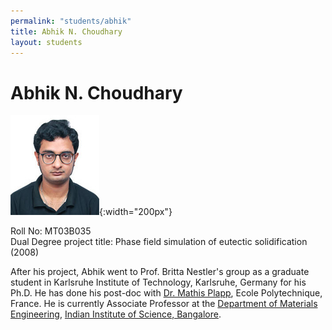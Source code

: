 ```yaml
---
permalink: "students/abhik"
title: Abhik N. Choudhary 
layout: students
---
```

# Abhik N. Choudhary 

![Abhik](../assets/images/abhik.jpg){:width="200px"}

Roll No: MT03B035   
Dual Degree project title: Phase field simulation of eutectic solidification (2008) 

After his project, Abhik went to Prof. Britta Nestler's group as a graduate student in Karlsruhe Institute of Technology, Karlsruhe, Germany for his Ph.D. 
He has done his post-doc with [Dr. Mathis Plapp](http://pmc.polytechnique.fr/mp/), Ecole Polytechnique, France. He is currently Associate Professor at the [Department of Materials Engineering](http://materials.iisc.ernet.in/), [Indian Institute of Science, Bangalore](http://www.iisc.ernet.in/).
